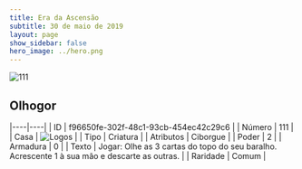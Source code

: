 ```yaml
---
title: Era da Ascensão
subtitle: 30 de maio de 2019
layout: page
show_sidebar: false
hero_image: ../hero.png
---
```


![111](https://cdn.keyforgegame.com/media/card_front/pt/435_111_8F57Q2PV4M2X_pt.png)

## Olhogor

|----|----|
| ID | f96650fe-302f-48c1-93cb-454ec42c29c6 |
| Número | 111 |
| Casa | ![Logos](https://archonarcana.com/images/thumb/c/ce/Logos.png/22px-Logos.png "Logos") |
| Tipo | Criatura |
| Atributos | Ciborgue |
| Poder | 2 |
| Armadura | 0 |
| Texto | Jogar: Olhe as 3 cartas do topo do seu baralho. Acrescente 1 à sua mão e descarte as outras. |
| Raridade | Comum |
